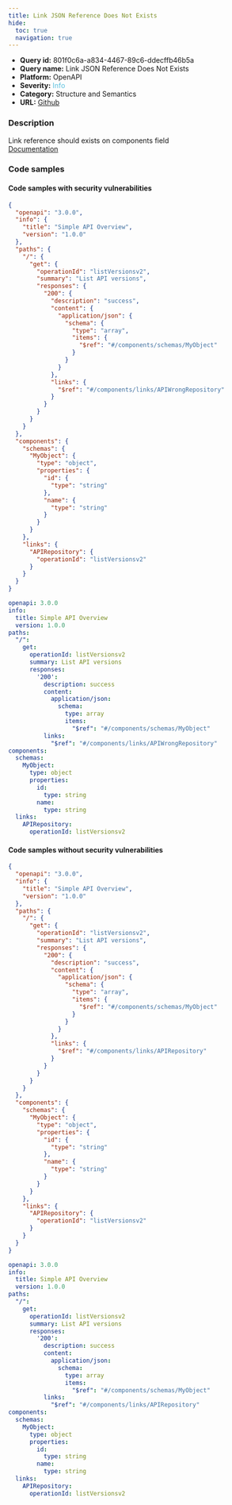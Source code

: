 ```yaml
---
title: Link JSON Reference Does Not Exists
hide:
  toc: true
  navigation: true
---
```


<style>
  .highlight .hll {
    background-color: #ff171742;
  }
  .md-content {
    max-width: 1100px;
    margin: 0 auto;
  }
</style>

-   **Query id:** 801f0c6a-a834-4467-89c6-ddecffb46b5a
-   **Query name:** Link JSON Reference Does Not Exists
-   **Platform:** OpenAPI
-   **Severity:** <span style="color:#5bc0de">Info</span>
-   **Category:** Structure and Semantics
-   **URL:** [Github](https://github.com/Checkmarx/kics/tree/master/assets/queries/openAPI/3.0/json_reference_does_not_exists_link)

### Description
Link reference should exists on components field<br>
[Documentation](https://swagger.io/specification/#components-object)

### Code samples
#### Code samples with security vulnerabilities
```json title="Positive test num. 1 - json file" hl_lines="26"
{
  "openapi": "3.0.0",
  "info": {
    "title": "Simple API Overview",
    "version": "1.0.0"
  },
  "paths": {
    "/": {
      "get": {
        "operationId": "listVersionsv2",
        "summary": "List API versions",
        "responses": {
          "200": {
            "description": "success",
            "content": {
              "application/json": {
                "schema": {
                  "type": "array",
                  "items": {
                    "$ref": "#/components/schemas/MyObject"
                  }
                }
              }
            },
            "links": {
              "$ref": "#/components/links/APIWrongRepository"
            }
          }
        }
      }
    }
  },
  "components": {
    "schemas": {
      "MyObject": {
        "type": "object",
        "properties": {
          "id": {
            "type": "string"
          },
          "name": {
            "type": "string"
          }
        }
      }
    },
    "links": {
      "APIRepository": {
        "operationId": "listVersionsv2"
      }
    }
  }
}

```
```yaml title="Positive test num. 2 - yaml file" hl_lines="20"
openapi: 3.0.0
info:
  title: Simple API Overview
  version: 1.0.0
paths:
  "/":
    get:
      operationId: listVersionsv2
      summary: List API versions
      responses:
        '200':
          description: success
          content:
            application/json:
              schema:
                type: array
                items:
                  "$ref": "#/components/schemas/MyObject"
          links:
            "$ref": "#/components/links/APIWrongRepository"
components:
  schemas:
    MyObject:
      type: object
      properties:
        id:
          type: string
        name:
          type: string
  links:
    APIRepository:
      operationId: listVersionsv2

```


#### Code samples without security vulnerabilities
```json title="Negative test num. 1 - json file"
{
  "openapi": "3.0.0",
  "info": {
    "title": "Simple API Overview",
    "version": "1.0.0"
  },
  "paths": {
    "/": {
      "get": {
        "operationId": "listVersionsv2",
        "summary": "List API versions",
        "responses": {
          "200": {
            "description": "success",
            "content": {
              "application/json": {
                "schema": {
                  "type": "array",
                  "items": {
                    "$ref": "#/components/schemas/MyObject"
                  }
                }
              }
            },
            "links": {
              "$ref": "#/components/links/APIRepository"
            }
          }
        }
      }
    }
  },
  "components": {
    "schemas": {
      "MyObject": {
        "type": "object",
        "properties": {
          "id": {
            "type": "string"
          },
          "name": {
            "type": "string"
          }
        }
      }
    },
    "links": {
      "APIRepository": {
        "operationId": "listVersionsv2"
      }
    }
  }
}

```
```yaml title="Negative test num. 2 - yaml file"
openapi: 3.0.0
info:
  title: Simple API Overview
  version: 1.0.0
paths:
  "/":
    get:
      operationId: listVersionsv2
      summary: List API versions
      responses:
        '200':
          description: success
          content:
            application/json:
              schema:
                type: array
                items:
                  "$ref": "#/components/schemas/MyObject"
          links:
            "$ref": "#/components/links/APIRepository"
components:
  schemas:
    MyObject:
      type: object
      properties:
        id:
          type: string
        name:
          type: string
  links:
    APIRepository:
      operationId: listVersionsv2

```
